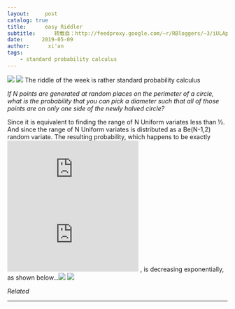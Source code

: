 ```yaml
---
layout:     post
catalog: true
title:      easy Riddler
subtitle:      转载自：http://feedproxy.google.com/~r/RBloggers/~3/iULApZ-iLMo/
date:      2019-05-09
author:      xi'an
tags:
    - standard probability calculus
---
```






![](https://xianblog.files.wordpress.com/2019/04/temp.jpg?w=378&resize=378%2C378#038;h=378)
![](https://xianblog.files.wordpress.com/2019/04/temp.jpg?w=378&h=378&fit=378%2C378&resize=378%2C378)
The riddle of the week is rather standard probability calculus

> 
*If N points are generated at random places on the perimeter of a circle, what is the probability that you can pick a diameter such that all of those points are on only one side of the newly halved circle?*


Since it is equivalent to finding the range of N Uniform variates less than ½. And since the range of N Uniform variates is distributed as a Be(N-1,2) random variate. The resulting probability, which happens to be exactly ![](https://s0.wp.com/latex.php?latex=N%2F2%5E%7BN-1%7D&bg=000000&%23038;fg=B0B0B0&%23038;s=0)
![](https://s0.wp.com/latex.php?latex=N%2F2%5E%7BN-1%7D&bg=000000&%23038;fg=B0B0B0&%23038;s=0)
, is decreasing exponentially, as shown below…![](https://xianblog.files.wordpress.com/2019/04/temp-1.jpg?w=380&resize=380%2C380#038;h=380)
![](https://xianblog.files.wordpress.com/2019/04/temp-1.jpg?w=380&h=380&fit=380%2C380&resize=380%2C380)



*Related*








---
